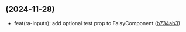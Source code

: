 ##  (2024-11-28)

* feat(ra-inputs): add optional test prop to FalsyComponent ([b734ab3](https://github.com/RedonAlla/flexnative/commit/b734ab3))



